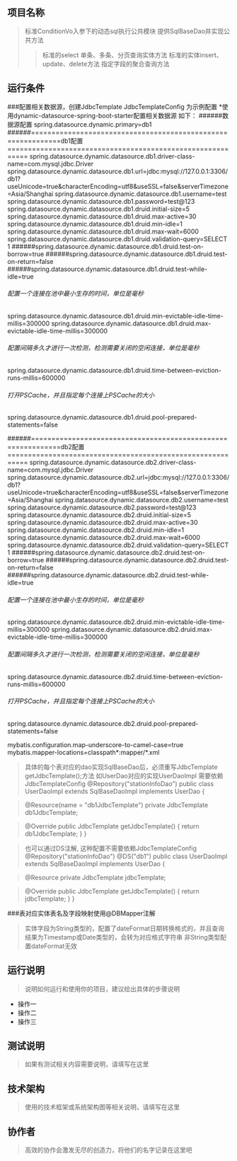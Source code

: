 ## 项目名称
> 标准ConditionVo入参下的动态sql执行公共模块
> 提供SqlBaseDao并实现公共方法
>>标准的select 单条、多条、分页查询实体方法
>>标准的实体insert、update、delete方法
>>指定字段的聚合查询方法



## 运行条件
###配置相关数据源，创建JdbcTemplate JdbcTemplateConfig 为示例配置
*使用dynamic-datasource-spring-boot-starter配置相关数据源
如下：
######数据源配置
spring.datasource.dynamic.primary=db1
######=============================================================db1配置===========================================================
spring.datasource.dynamic.datasource.db1.driver-class-name=com.mysql.jdbc.Driver
spring.datasource.dynamic.datasource.db1.url=jdbc:mysql://127.0.0.1:3306/db1?useUnicode=true&characterEncoding=utf8&useSSL=false&serverTimezone=Asia/Shanghai
spring.datasource.dynamic.datasource.db1.username=test
spring.datasource.dynamic.datasource.db1.password=test@123
spring.datasource.dynamic.datasource.db1.druid.initial-size=5
spring.datasource.dynamic.datasource.db1.druid.max-active=30
spring.datasource.dynamic.datasource.db1.druid.min-idle=1
spring.datasource.dynamic.datasource.db1.druid.max-wait=6000
spring.datasource.dynamic.datasource.db1.druid.validation-query=SELECT 1
######spring.datasource.dynamic.datasource.db1.druid.test-on-borrow=true
######spring.datasource.dynamic.datasource.db1.druid.test-on-return=false
######spring.datasource.dynamic.datasource.db1.druid.test-while-idle=true
###### 配置一个连接在池中最小生存的时间，单位是毫秒
spring.datasource.dynamic.datasource.db1.druid.min-evictable-idle-time-millis=300000
spring.datasource.dynamic.datasource.db1.druid.max-evictable-idle-time-millis=300000
###### 配置间隔多久才进行一次检测，检测需要关闭的空闲连接，单位是毫秒
spring.datasource.dynamic.datasource.db1.druid.time-between-eviction-runs-millis=600000
###### 打开PSCache，并且指定每个连接上PSCache的大小
spring.datasource.dynamic.datasource.db1.druid.pool-prepared-statements=false

######=============================================================db2配置===========================================================
spring.datasource.dynamic.datasource.db2.driver-class-name=com.mysql.jdbc.Driver
spring.datasource.dynamic.datasource.db2.url=jdbc:mysql://127.0.0.1:3306/db1?useUnicode=true&characterEncoding=utf8&useSSL=false&serverTimezone=Asia/Shanghai
spring.datasource.dynamic.datasource.db2.username=test
spring.datasource.dynamic.datasource.db2.password=test@123
spring.datasource.dynamic.datasource.db2.druid.initial-size=5
spring.datasource.dynamic.datasource.db2.druid.max-active=30
spring.datasource.dynamic.datasource.db2.druid.min-idle=1
spring.datasource.dynamic.datasource.db2.druid.max-wait=6000
spring.datasource.dynamic.datasource.db2.druid.validation-query=SELECT 1
######spring.datasource.dynamic.datasource.db2.druid.test-on-borrow=true
######spring.datasource.dynamic.datasource.db2.druid.test-on-return=false
######spring.datasource.dynamic.datasource.db2.druid.test-while-idle=true
###### 配置一个连接在池中最小生存的时间，单位是毫秒
spring.datasource.dynamic.datasource.db2.druid.min-evictable-idle-time-millis=300000
spring.datasource.dynamic.datasource.db2.druid.max-evictable-idle-time-millis=300000
###### 配置间隔多久才进行一次检测，检测需要关闭的空闲连接，单位是毫秒
spring.datasource.dynamic.datasource.db2.druid.time-between-eviction-runs-millis=600000
###### 打开PSCache，并且指定每个连接上PSCache的大小
spring.datasource.dynamic.datasource.db2.druid.pool-prepared-statements=false

mybatis.configuration.map-underscore-to-camel-case=true
mybatis.mapper-locations=classpath*:mapper/*.xml  

>具体的每个表对应的dao实现SqlBaseDao后，必须重写JdbcTemplate getJdbcTemplate();方法
如UserDao对应的实现UserDaoImpl
>需要依赖JdbcTemplateConfig
>@Repository("stationInfoDao")
>public class UserDaoImpl extends SqlBaseDaoImpl<User> implements UserDao {

>    @Resource(name = "db1JdbcTemplate")
>    private JdbcTemplate db1JdbcTemplate;

>    @Override
>    public JdbcTemplate getJdbcTemplate() {
>        return db1JdbcTemplate;
>    }
>}

>也可以通过DS注解, 这种配置不需要依赖JdbcTemplateConfig
>@Repository("stationInfoDao")
>@DS("db1")
>public class UserDaoImpl extends SqlBaseDaoImpl<User> implements UserDao {

>    @Resource
>    private JdbcTemplate jdbcTemplate;

>    @Override
>    public JdbcTemplate getJdbcTemplate() {
>        return jdbcTemplate;
>    }
>}

###表对应实体表名及字段映射使用@DBMapper注解
>实体字段为String类型的，配置了dateFormat日期转换格式的，并且查询结果为Timestamp或Date类型的，会转为对应格式字符串
>非String类型配置dateFormat无效

## 运行说明
> 说明如何运行和使用你的项目，建议给出具体的步骤说明
* 操作一
* 操作二
* 操作三  



## 测试说明
> 如果有测试相关内容需要说明，请填写在这里  



## 技术架构
> 使用的技术框架或系统架构图等相关说明，请填写在这里  


## 协作者
> 高效的协作会激发无尽的创造力，将他们的名字记录在这里吧

